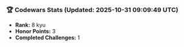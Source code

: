 ### 🏆 Codewars Stats (Updated: 2025-10-31 09:09:49 UTC)

- **Rank:** 8 kyu
- **Honor Points:** 3
- **Completed Challenges:** 1
